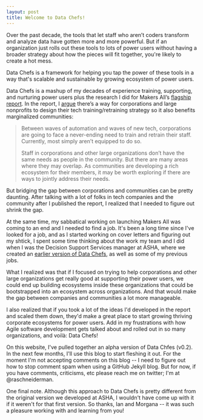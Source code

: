 ```yaml
---
layout: post
title: Welcome to Data Chefs!
---
```


Over the past decade, the tools that let staff who aren’t coders transform and analyze data have gotten more and more powerful. But if an organization just rolls out these tools to lots of power users without having a broader strategy about how the pieces will fit together, you're likely to create a hot mess.

Data Chefs is a framework for helping you tap the power of these tools in a way that's scalable and sustainable by growing ecosystem of power users.

Data Chefs is a mashup of my decades of experience training, supporting, and nurturing power users plus the research I did for Makers All’s [flagship report](https://toolkit.makersall.org). In the report, I [argue](https://toolkit.makersall.org/pages/50-support/10-community-support.html#explore-connecting-community-and-workplace-support) there’s a way for corporations and large nonprofits to design their tech training/retraining strategy  so it also benefits marginalized communities:

> Between waves of automation and waves of new tech, corporations are going to face a never-ending need to train and retrain their staff. Currently, most simply aren’t equipped to do so.
> 
> Staff in corporations and other large organizations don’t have the same needs as people in the community. But there are many areas where they may overlap. As communities are developing a rich ecosystem for their members, it may be worth exploring if there are ways to jointly address their needs. 

But bridging the gap between corporations and communities can be pretty daunting. After talking with a lot of folks in tech companies and the community after I published the report, I realized that I needed to figure out shrink the gap. 

At the same time, my sabbatical working on launching Makers All was coming to an end and I needed to find a job. It's been a long time since I've looked for a job, and as I started working on cover letters and figuring out my shtick, I spent some time thinking about the work my team and I did when I was the Decision Support Services manager at ASHA, where we created an [earlier version of Data Chefs](https://dchefs.wordpress.com), as well as some of my previous jobs. 

What I realized was that if I focused on trying to help corporations and other large organizations get really good at supporting their power users, we could end up building ecosystems inside these organizations that could be bootstrapped into an ecosystem across organizations. And that would make the gap between companies and communities a lot more manageable.

I also realized that if you took a lot of the ideas I'd developed in the report and scaled them down, they'd make a great place to start growing thriving corporate ecosystems for power users. Add in my frustrations with how Agile software development gets talked about and rolled out in so many organizations, and voilà:  Data Chefs!

On this website, I've pulled together an alpha version of Data Chfes (v0.2).  In the next few months, I'll use this blog to start fleshing it out.  For the moment I'm not accepting comments on this blog -- I need to figure out how to stop comment spam when using a GitHub Jekyll blog.  But for now, if you have comments, criticisms, etc please reach me on twitter; I'm at @raschneiderman.

One final note.  Although this approach to Data Chefs is pretty different from the original version we developed at ASHA, I wouldn't have come up with it if it weren't for that first version.  So thanks, Ian and Morgana -- it was such a pleasure working with and learning from you!
